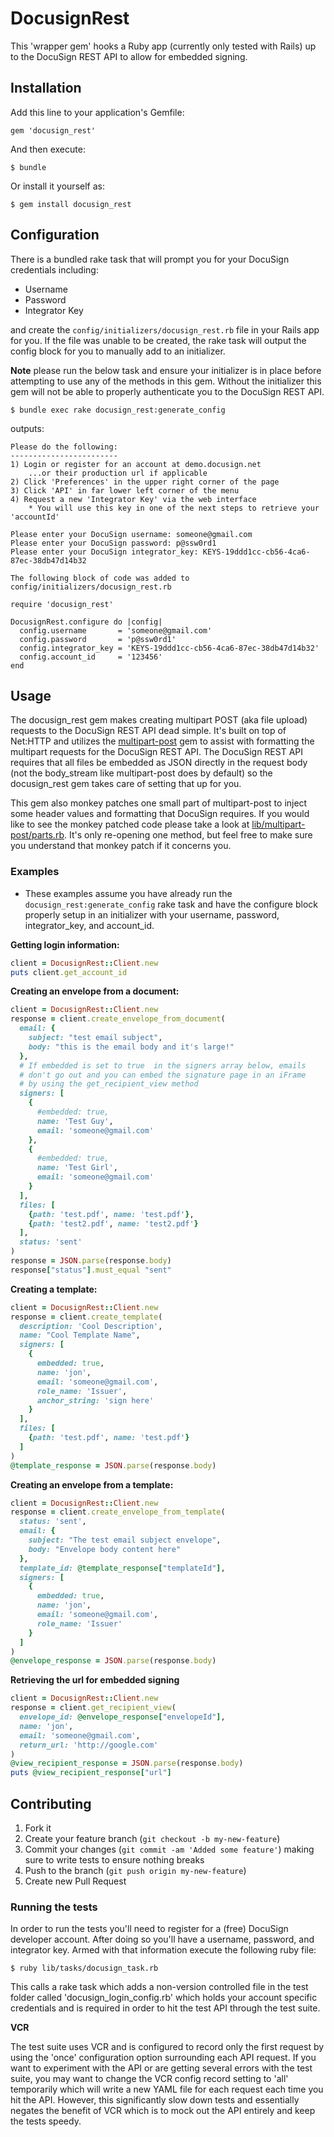 # DocusignRest

This 'wrapper gem' hooks a Ruby app (currently only tested with Rails) up to the DocuSign REST API to allow for embedded signing.

## Installation

Add this line to your application's Gemfile:

    gem 'docusign_rest'

And then execute:

    $ bundle

Or install it yourself as:

    $ gem install docusign_rest

## Configuration

There is a bundled rake task that will prompt you for your DocuSign credentials including:

  * Username
  * Password
  * Integrator Key

and create the `config/initializers/docusign_rest.rb` file in your Rails app for you. If the file was unable to be created, the rake task will output the config block for you to manually add to an initializer.

**Note** please run the below task and ensure your initializer is in place before attempting to use any of the methods in this gem. Without the initializer this gem will not be able to properly authenticate you to the DocuSign REST API.

    $ bundle exec rake docusign_rest:generate_config

outputs:

    Please do the following:
    ------------------------
    1) Login or register for an account at demo.docusign.net
        ...or their production url if applicable
    2) Click 'Preferences' in the upper right corner of the page
    3) Click 'API' in far lower left corner of the menu
    4) Request a new 'Integrator Key' via the web interface
        * You will use this key in one of the next steps to retrieve your 'accountId'

    Please enter your DocuSign username: someone@gmail.com
    Please enter your DocuSign password: p@ssw0rd1
    Please enter your DocuSign integrator_key: KEYS-19ddd1cc-cb56-4ca6-87ec-38db47d14b32

    The following block of code was added to config/initializers/docusign_rest.rb

    require 'docusign_rest'

    DocusignRest.configure do |config|
      config.username       = 'someone@gmail.com'
      config.password       = 'p@ssw0rd1'
      config.integrator_key = 'KEYS-19ddd1cc-cb56-4ca6-87ec-38db47d14b32'
      config.account_id     = '123456'
    end

## Usage

The docusign\_rest gem makes creating multipart POST (aka file upload) requests to the DocuSign REST API dead simple. It's built on top of Net:HTTP and utilizes the [multipart-post](https://github.com/nicksieger/multipart-post) gem to assist with formatting the multipart requests for the DocuSign REST API. The DocuSign REST API requires that all files be embedded as JSON directly in the request body (not the body\_stream like multipart-post does by default) so the docusign\_rest gem takes care of setting that up for you. 

This gem also monkey patches one small part of multipart-post to inject some header values and formatting that DocuSign requires. If you would like to see the monkey patched code please take a look at [lib/multipart-post/parts.rb](https://github.com/j2fly/docusign_rest/blob/master/lib/multipart_post/parts.rb). It's only re-opening one method, but feel free to make sure you understand that monkey patch if it concerns you. 

### Examples

* These examples assume you have already run the `docusign_rest:generate_config` rake task and have the configure block properly setup in an initializer with your username, password, integrator\_key, and account\_id.

**Getting login information:**

```ruby
client = DocusignRest::Client.new
puts client.get_account_id
```


**Creating an envelope from a document:**

```ruby
client = DocusignRest::Client.new
response = client.create_envelope_from_document(
  email: {
    subject: "test email subject",
    body: "this is the email body and it's large!"
  },
  # If embedded is set to true  in the signers array below, emails
  # don't go out and you can embed the signature page in an iFrame
  # by using the get_recipient_view method
  signers: [
    {
      #embedded: true,
      name: 'Test Guy',
      email: 'someone@gmail.com'
    },
    {
      #embedded: true,
      name: 'Test Girl',
      email: 'someone@gmail.com'
    }
  ],
  files: [
    {path: 'test.pdf', name: 'test.pdf'},
    {path: 'test2.pdf', name: 'test2.pdf'}
  ],
  status: 'sent'
)
response = JSON.parse(response.body)
response["status"].must_equal "sent"
```


**Creating a template:**

```ruby
client = DocusignRest::Client.new
response = client.create_template(
  description: 'Cool Description',
  name: "Cool Template Name",
  signers: [
    {
      embedded: true,
      name: 'jon',
      email: 'someone@gmail.com',
      role_name: 'Issuer',
      anchor_string: 'sign here'
    }
  ],
  files: [
    {path: 'test.pdf', name: 'test.pdf'}
  ]
)
@template_response = JSON.parse(response.body)
```


**Creating an envelope from a template:**

```ruby
client = DocusignRest::Client.new
response = client.create_envelope_from_template(
  status: 'sent',
  email: {
    subject: "The test email subject envelope",
    body: "Envelope body content here"
  },
  template_id: @template_response["templateId"],
  signers: [
    {
      embedded: true,
      name: 'jon',
      email: 'someone@gmail.com',
      role_name: 'Issuer'
    }
  ]
)
@envelope_response = JSON.parse(response.body)
```


**Retrieving the url for embedded signing**

```ruby
client = DocusignRest::Client.new
response = client.get_recipient_view(
  envelope_id: @envelope_response["envelopeId"],
  name: 'jon',
  email: 'someone@gmail.com',
  return_url: 'http://google.com'
)
@view_recipient_response = JSON.parse(response.body)
puts @view_recipient_response["url"]
```


## Contributing

1. Fork it
2. Create your feature branch (`git checkout -b my-new-feature`)
3. Commit your changes (`git commit -am 'Added some feature'`) making sure to write tests to ensure nothing breaks
4. Push to the branch (`git push origin my-new-feature`)
5. Create new Pull Request

### Running the tests

In order to run the tests you'll need to register for a (free) DocuSign developer account. After doing so you'll have a username, password, and integrator key. Armed with that information execute the following ruby file:

    $ ruby lib/tasks/docusign_task.rb

This calls a rake task which adds a non-version controlled file in the test folder called 'docusign_login_config.rb' which holds your account specific credentials and is required in order to hit the test API through the test suite.

**VCR**

The test suite uses VCR and is configured to record only the first request by using the 'once' configuration option surrounding each API request. If you want to experiment with the API or are getting several errors with the test suite, you may want to change the VCR config record setting to 'all' temporarily which will write a new YAML file for each request each time you hit the API. However, this significantly slow down tests and essentially negates the benefit of VCR which is to mock out the API entirely and keep the tests speedy.
